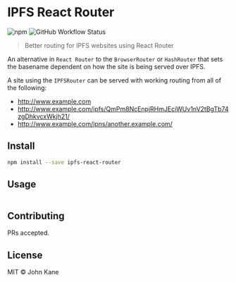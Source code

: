 # IPFS React Router

![npm](https://img.shields.io/npm/v/ipfs-react-router?style=for-the-badge)
![GitHub Workflow Status](https://img.shields.io/github/workflow/status/kanej/ipfs-react-router/build?logo=github&style=for-the-badge)

> Better routing for IPFS websites using React Router

An alternative in `React Router` to the `BrowserRouter` or `HashRouter` that sets the basename dependent on how the site is being served over IPFS.

A site using the `IPFSRouter` can be served with working routing from all of the following:

- http://www.example.com
- http://www.example.com/ipfs/QmPm8NcEnpjRHmJEciWUv1nV2tBgTb74zgDhkvcxWkjh21/
- http://www.example.com/ipns/another.example.com/

## Install

```bash
npm install --save ipfs-react-router
```

## Usage

```

```

## Contributing

PRs accepted.

## License

MIT © John Kane
